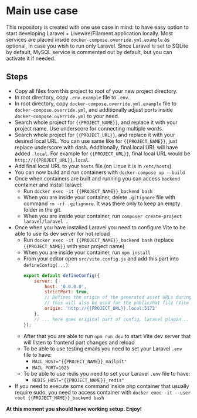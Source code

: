 # Main use case
This repository is created with one use case in mind: to have easy option to start developing Laravel + Livewire/Filament application locally. 
Most services are placed inside `docker-compose.override.yml.example` as optional, in case you wish to run only Laravel. 
Since Laravel is set to SQLite by default, MySQL service is commented out by default, but you can activate it if needed.

## Steps

- Copy all files from this project to root of your new project directory.
- In root directory, copy `.env.example` file to `.env`.
- In root directory, copy `docker-compose.override.yml.example` file to `docker-compose.override.yml`, 
and additionally adjust ports inside `docker-compose.override.yml` to your need.
- Search whole project for `{{PROJECT_NAME}}`, and replace it with your project name. Use underscore for connecting multiple words.
- Search whole project for `{{PROJECT_URL}}`, and replace it with your desired local URL. You can use same like for `{{PROJECT_NAME}}`,
just replace underscore with dash. Additionally, final local URL will have added `.local`. For example for
`{{PROJECT_URL}}`, final local URL would be `http://{{PROJECT_URL}}.local`.
- Add final local URL to your `hosts` file (on Linux it is in `/etc/hosts`)
- You can now build and run containers with `docker-compose up --build`
- Once when containers are built and running you can access `backend` container and install laravel:
  + Run `docker exec -it {{PROJECT_NAME}}_backend bash`
  + When you are inside your container, delete `.gitignore` file with command `rm -rf .gitignore`. It was there only to keep an empty folder in the git.
  + When you are inside your container, run `composer create-project laravel/laravel . `
- Once when you have installed Laravel you need to configure Vite to be able to use its dev server for hot reload
  + Run `docker exec -it {{PROJECT_NAME}}_backend bash` (replace `{{PROJECT_NAME}}` with your project name)
  + When you are inside your container, run `npm install`
  + From your editor open `src/vite.config.js` and add this part into `defineConfig(...)`:
    ```javascript
    export default defineConfig({
        server: {
            host: '0.0.0.0',
            strictPort: true,
            // Defines the origin of the generated asset URLs during development,
            // this will also be used for the public/hot file (Vite devserver URL)
            origin: 'http://{{PROJECT_URL}}.local:5173'
        },
        // ... here goes original part of config, laravel plagin...
    });
    ```
  + After that you are able to run `npm run dev` to start Vite dev server that will listen to frontend part changes and reload
  + To be able to use testing emails you need to set your Laravel `.env` file to have:
    - `MAIL_HOST="{{PROJECT_NAME}}_mailpit"`
    - `MAIL_PORT=1025`
  + To be able to use redis you need to set your Laravel `.env` file to have:
    - `REDIS_HOST="{{PROJECT_NAME}}_redis"`
- If you need to execute some command inside php container that usually require sudo, you need to access container with `docker exec -it --user root {{PROJECT_NAME}}_backend bash`

**At this moment you should have working setup. Enjoy!**

